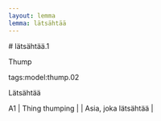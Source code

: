 ```yaml
---
layout: lemma
lemma: lätsähtää
---
```


<div class="sense">
# <span class="sensename">lätsähtää.1</span>

<span class="description">Thump</span>

tags:model:thump.02

<span class="description">Lätsähtää</span>

A1 | Thing thumping |   | Asia, joka lätsähtää |  

</div>


